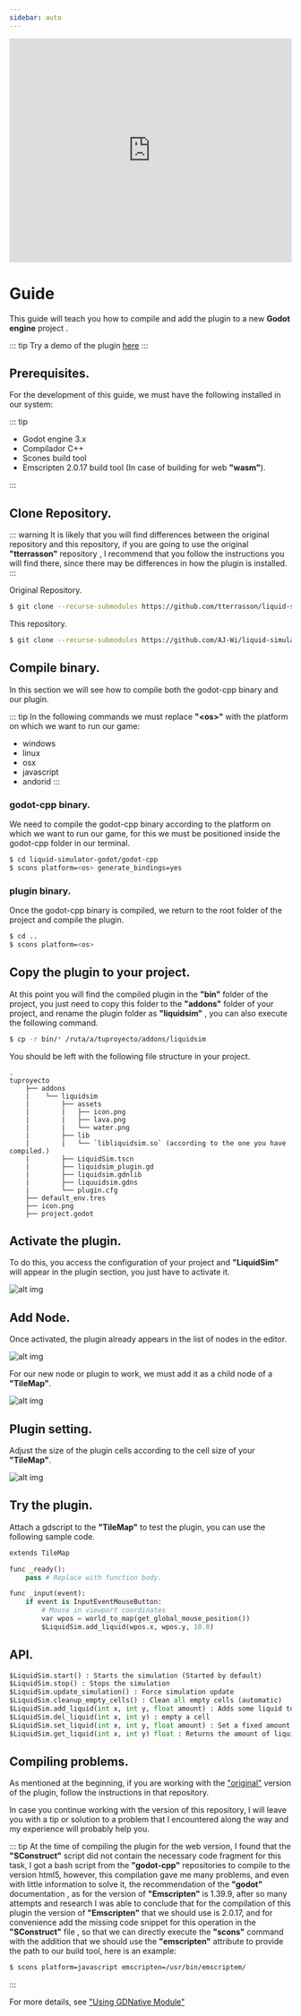 ```yaml
---
sidebar: auto
---
```


<iframe width="100%" height="400" src="https://www.youtube.com/embed/nF7cdUVgvNc" title="YouTube video player" frameborder="0" allow="accelerometer; autoplay; clipboard-write; encrypted-media; gyroscope; picture-in-picture" allowfullscreen></iframe>

# Guide

This guide will teach you how to compile and add the plugin to a new **Godot engine** project .

::: tip
Try a demo of the plugin [here](../game/)
:::

## Prerequisites.

For the development of this guide, we must have the following installed in our system:

::: tip

- Godot engine 3.x
- Compilador C++
- Scones build tool
- Emscripten 2.0.17 build tool (In case of building for web **"wasm"**).

:::

## Clone Repository.

::: warning
It is likely that you will find differences between the original repository and this repository, if you are going to use the original **"tterrasson"** repository , I recommend that you follow the instructions you will find there, since there may be differences in how the plugin is installed.
:::

Original Repository.

```sh
$ git clone --recurse-submodules https://github.com/tterrasson/liquid-simulator-godot
```

This repository.

```sh
$ git clone --recurse-submodules https://github.com/AJ-Wi/liquid-simulator-godot
```

## Compile binary.

In this section we will see how to compile both the godot-cpp binary and our plugin.

::: tip
In the following commands we must replace **"\<os\>"** with the platform on which we want to run our game:

- windows
- linux
- osx
- javascript
- andorid
  :::

### godot-cpp binary.

We need to compile the godot-cpp binary according to the platform on which we want to run our game, for this we must be positioned inside the godot-cpp folder in our terminal.

```sh
$ cd liquid-simulator-godot/godot-cpp
$ scons platform=<os> generate_bindings=yes
```

### plugin binary.

Once the godot-cpp binary is compiled, we return to the root folder of the project and compile the plugin.

```sh
$ cd ..
$ scons platform=<os>
```

## Copy the plugin to your project.

At this point you will find the compiled plugin in the **"bin"** folder of the project, you just need to copy this folder to the **"addons"** folder of your project, and rename the plugin folder as **"liquidsim"** , you can also execute the following command.

```sh
$ cp -r bin/* /ruta/a/tuproyecto/addons/liquidsim
```

You should be left with the following file structure in your project.

```
.
tuproyecto
    ├── addons
    |    └── liquidsim
    |        ├── assets
    |        |   ├── icon.png
    |        |   ├── lava.png
    |        |   └── water.png
    |        ├── lib
    |        |   └── `libliquidsim.so` (according to the one you have compiled.)
    |        ├── LiquidSim.tscn
    |        ├── liquidsim_plugin.gd
    |        ├── liquidsim.gdnlib
    |        ├── liquuidsim.gdns
    |        └── plugin.cfg
    ├── default_env.tres
    ├── icon.png
    ├── project.godot
```

## Activate the plugin.

To do this, you access the configuration of your project and **"LiquidSim"** will appear in the plugin section, you just have to activate it.

![alt img](~@assets/activate_plugin.png)

## Add Node.

Once activated, the plugin already appears in the list of nodes in the editor.

![alt img](~@assets/add_plugin_to_tilemap.png)

For our new node or plugin to work, we must add it as a child node of a **"TileMap"**.

![alt img](~@assets/added_liquidsim_node.png)

## Plugin setting.

Adjust the size of the plugin cells according to the cell size of your **"TileMap"**.

![alt img](~@assets/adjust_cell_size.png)

## Try the plugin.

Attach a gdscript to the **"TileMap"** to test the plugin, you can use the following sample code.

```py
extends TileMap

func _ready():
	pass # Replace with function body.

func _input(event):
	if event is InputEventMouseButton:
        # Mouse in viewport coordinates
		var wpos = world_to_map(get_global_mouse_position())
		$LiquidSim.add_liquid(wpos.x, wpos.y, 10.0)
```

## API.

```py
$LiquidSim.start() : Starts the simulation (Started by default)
$LiquidSim.stop() : Stops the simulation
$LiquidSim.update_simulation() : Force simulation update
$LiquidSim.cleanup_empty_cells() : Clean all empty cells (automatic)
$LiquidSim.add_liquid(int x, int y, float amount) : Adds some liquid to the cell.
$LiquidSim.del_liquid(int x, int y) : empty a cell
$LiquidSim.set_liquid(int x, int y, float amount) : Set a fixed amount of liquid to the cell
$LiquidSim.get_liquid(int x, int y) float : Returns the amount of liquid the cell has.
```

## Compiling problems.

As mentioned at the beginning, if you are working with the ["original"](https://github.com/tterrasson/liquid-simulator-godot) version of the plugin, follow the instructions in that repository.

In case you continue working with the version of this repository, I will leave you with a tip or solution to a problem that I encountered along the way and my experience will probably help you.

::: tip
At the time of compiling the plugin for the web version, I found that the **"SConstruct"** script did not contain the necessary code fragment for this task, I got a bash script from the **"godot-cpp"** repositories to compile to the version html5, however, this compilation gave me many problems, and even with little information to solve it, the recommendation of the **"godot"** documentation , as for the version of **"Emscripten"** is 1.39.9, after so many attempts and research I was able to conclude that for the compilation of this plugin the version of **"Emscripten"** that we should use is 2.0.17, and for convenience add the missing code snippet for this operation in the **"SConstruct"** file , so that we can directly execute the **"scons"** command with the addition that we should use the **"emscripten"** attribute to provide the path to our build tool, here is an example:

```sh
$ scons platform=javascript emscripten=/usr/bin/emscriptem/
```

:::

For more details, see ["Using GDNative Module"](https://docs.godotengine.org/en/3.2/tutorials/plugins/gdnative/gdnative-cpp-example.html#using-the-gdnative-module)
